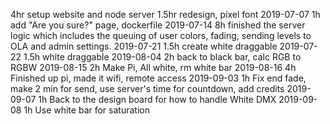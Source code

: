4hr setup website and node server
1.5hr redesign, pixel font
2019-07-07 1h add "Are you sure?" page, dockerfile
2019-07-14 8h finished the server logic which includes the queuing of user colors, fading, sending levels to OLA and admin settings.
2019-07-21 1.5h create white draggable
2019-07-22 1.5h white draggable 
2019-08-04 2h back to black bar, calc RGB to RGBW
2019-08-15 2h Make Pi, All white, rm white bar
2019-08-16 4h Finished up pi, made it wifi, remote access
2019-09-03 1h Fix end fade, make 2 min for send, use server's time for countdown, add credits
2019-09-07 1h Back to the design board for how to handle White DMX
2019-09-08 1h Use white bar for saturation